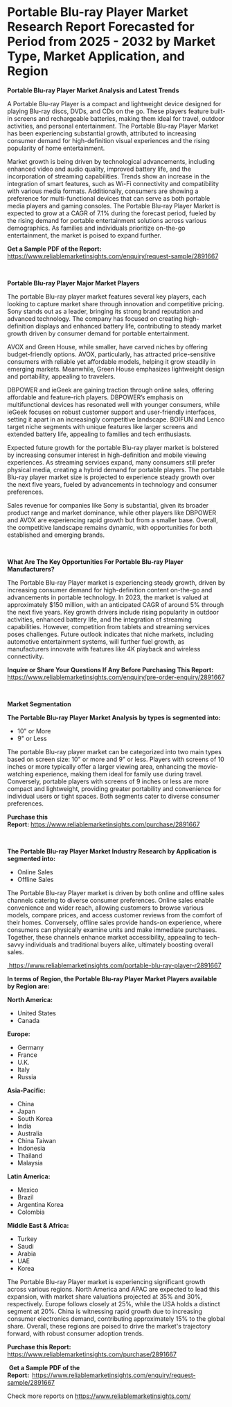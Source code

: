 <p><h1>Portable Blu-ray Player Market Research Report Forecasted for Period from 2025 -  2032 by Market Type, Market Application, and Region</h1></p><p><strong>Portable Blu-ray Player Market Analysis and Latest Trends</strong></p>
<p><p>A Portable Blu-ray Player is a compact and lightweight device designed for playing Blu-ray discs, DVDs, and CDs on the go. These players feature built-in screens and rechargeable batteries, making them ideal for travel, outdoor activities, and personal entertainment. The Portable Blu-ray Player Market has been experiencing substantial growth, attributed to increasing consumer demand for high-definition visual experiences and the rising popularity of home entertainment.</p><p>Market growth is being driven by technological advancements, including enhanced video and audio quality, improved battery life, and the incorporation of streaming capabilities. Trends show an increase in the integration of smart features, such as Wi-Fi connectivity and compatibility with various media formats. Additionally, consumers are showing a preference for multi-functional devices that can serve as both portable media players and gaming consoles. The Portable Blu-ray Player Market is expected to grow at a CAGR of 7.1% during the forecast period, fueled by the rising demand for portable entertainment solutions across various demographics. As families and individuals prioritize on-the-go entertainment, the market is poised to expand further.</p></p>
<p><strong>Get a Sample PDF of the Report:&nbsp;</strong> <a href="https://www.reliablemarketinsights.com/enquiry/request-sample/2891667?utm_campaign=2943&utm_medium=2&utm_source=Github&utm_content=ia&utm_term=14032025&utm_id=portable-blu-ray-player">https://www.reliablemarketinsights.com/enquiry/request-sample/2891667</a></p>
<p>&nbsp;</p>
<p><strong>Portable Blu-ray Player Major Market Players</strong></p>
<p><p>The portable Blu-ray player market features several key players, each looking to capture market share through innovation and competitive pricing. Sony stands out as a leader, bringing its strong brand reputation and advanced technology. The company has focused on creating high-definition displays and enhanced battery life, contributing to steady market growth driven by consumer demand for portable entertainment.</p><p>AVOX and Green House, while smaller, have carved niches by offering budget-friendly options. AVOX, particularly, has attracted price-sensitive consumers with reliable yet affordable models, helping it grow steadily in emerging markets. Meanwhile, Green House emphasizes lightweight design and portability, appealing to travelers.</p><p>DBPOWER and ieGeek are gaining traction through online sales, offering affordable and feature-rich players. DBPOWER’s emphasis on multifunctional devices has resonated well with younger consumers, while ieGeek focuses on robust customer support and user-friendly interfaces, setting it apart in an increasingly competitive landscape. BOIFUN and Lenco target niche segments with unique features like larger screens and extended battery life, appealing to families and tech enthusiasts.</p><p>Expected future growth for the portable Blu-ray player market is bolstered by increasing consumer interest in high-definition and mobile viewing experiences. As streaming services expand, many consumers still prefer physical media, creating a hybrid demand for portable players. The portable Blu-ray player market size is projected to experience steady growth over the next five years, fueled by advancements in technology and consumer preferences.</p><p>Sales revenue for companies like Sony is substantial, given its broader product range and market dominance, while other players like DBPOWER and AVOX are experiencing rapid growth but from a smaller base. Overall, the competitive landscape remains dynamic, with opportunities for both established and emerging brands.</p></p>
<p>&nbsp;</p>
<p><strong>What Are The Key Opportunities For Portable Blu-ray Player Manufacturers?</strong></p>
<p><p>The Portable Blu-ray Player market is experiencing steady growth, driven by increasing consumer demand for high-definition content on-the-go and advancements in portable technology. In 2023, the market is valued at approximately $150 million, with an anticipated CAGR of around 5% through the next five years. Key growth drivers include rising popularity in outdoor activities, enhanced battery life, and the integration of streaming capabilities. However, competition from tablets and streaming services poses challenges. Future outlook indicates that niche markets, including automotive entertainment systems, will further fuel growth, as manufacturers innovate with features like 4K playback and wireless connectivity.</p></p>
<p><strong>Inquire or Share Your Questions If Any Before Purchasing This Report:</strong> <a href="https://www.reliablemarketinsights.com/enquiry/pre-order-enquiry/2891667?utm_campaign=2943&utm_medium=2&utm_source=Github&utm_content=ia&utm_term=14032025&utm_id=portable-blu-ray-player">https://www.reliablemarketinsights.com/enquiry/pre-order-enquiry/2891667</a></p>
<p>&nbsp;</p>
<p><strong>Market Segmentation</strong></p>
<p><strong>The Portable Blu-ray Player Market Analysis by types is segmented into:</strong></p>
<p><ul><li>10" or More</li><li>9" or Less</li></ul></p>
<p><p>The portable Blu-ray player market can be categorized into two main types based on screen size: 10" or more and 9" or less. Players with screens of 10 inches or more typically offer a larger viewing area, enhancing the movie-watching experience, making them ideal for family use during travel. Conversely, portable players with screens of 9 inches or less are more compact and lightweight, providing greater portability and convenience for individual users or tight spaces. Both segments cater to diverse consumer preferences.</p></p>
<p><strong>Purchase this Report:&nbsp;</strong><a href="https://www.reliablemarketinsights.com/purchase/2891667?utm_campaign=2943&utm_medium=2&utm_source=Github&utm_content=ia&utm_term=14032025&utm_id=portable-blu-ray-player">https://www.reliablemarketinsights.com/purchase/2891667</a></p>
<p>&nbsp;</p>
<p><strong>The Portable Blu-ray Player Market Industry Research by Application is segmented into:</strong></p>
<p><ul><li>Online Sales</li><li>Offline Sales</li></ul></p>
<p><p>The Portable Blu-ray Player market is driven by both online and offline sales channels catering to diverse consumer preferences. Online sales enable convenience and wider reach, allowing customers to browse various models, compare prices, and access customer reviews from the comfort of their homes. Conversely, offline sales provide hands-on experience, where consumers can physically examine units and make immediate purchases. Together, these channels enhance market accessibility, appealing to tech-savvy individuals and traditional buyers alike, ultimately boosting overall sales.</p></p>
<p><a href="https://www.reliablemarketinsights.com/portable-blu-ray-player-r2891667?utm_campaign=2943&utm_medium=2&utm_source=Github&utm_content=ia&utm_term=14032025&utm_id=portable-blu-ray-player">&nbsp;https://www.reliablemarketinsights.com/portable-blu-ray-player-r2891667</a></p>
<p><strong>In terms of Region, the Portable Blu-ray Player Market Players available by Region are:</strong></p>
<p>
    <p> <strong> North America: </strong>
        <ul>
            <li>United States</li>
            <li>Canada</li>
        </ul>
        </p> 
    <p> <strong> Europe: </strong>
        <ul>
            <li>Germany</li>
            <li>France</li>
            <li>U.K.</li>
            <li>Italy</li>
            <li>Russia</li>
        </ul>
        </p> 
    <p> <strong> Asia-Pacific: </strong>
        <ul>
            <li>China</li>
            <li>Japan</li>
            <li>South Korea</li>
            <li>India</li>
            <li>Australia</li>
            <li>China Taiwan</li>
            <li>Indonesia</li>
            <li>Thailand</li>
            <li>Malaysia</li>
        </ul>
        </p> 
    <p> <strong> Latin America: </strong>
        <ul>
            <li>Mexico</li>
            <li>Brazil</li>
            <li>Argentina Korea</li>
            <li>Colombia</li>
        </ul>
        </p> 
    <p> <strong> Middle East & Africa: </strong>
        <ul>
            <li>Turkey</li>
            <li>Saudi</li>
            <li>Arabia</li>
            <li>UAE</li>
            <li>Korea</li>
        </ul>
    </p>
    </p>
<p><p>The Portable Blu-ray Player market is experiencing significant growth across various regions. North America and APAC are expected to lead this expansion, with market share valuations projected at 35% and 30%, respectively. Europe follows closely at 25%, while the USA holds a distinct segment at 20%. China is witnessing rapid growth due to increasing consumer electronics demand, contributing approximately 15% to the global share. Overall, these regions are poised to drive the market's trajectory forward, with robust consumer adoption trends.</p></p>
<p><strong>Purchase this Report: </strong><a href="https://www.reliablemarketinsights.com/purchase/2891667?utm_campaign=2943&utm_medium=2&utm_source=Github&utm_content=ia&utm_term=14032025&utm_id=portable-blu-ray-player">https://www.reliablemarketinsights.com/purchase/2891667</a></p>
<p>&nbsp;<strong>Get a Sample PDF of the Report:&nbsp;&nbsp;</strong><a href="https://www.reliablemarketinsights.com/enquiry/request-sample/2891667?utm_campaign=2943&utm_medium=2&utm_source=Github&utm_content=ia&utm_term=14032025&utm_id=portable-blu-ray-player">https://www.reliablemarketinsights.com/enquiry/request-sample/2891667</a></p>
<p><strong></strong></p>
<p>Check more reports on <a href="https://www.reliablemarketinsights.com/?utm_campaign=2943&utm_medium=2&utm_source=Github&utm_content=ia&utm_term=14032025&utm_id=portable-blu-ray-player">https://www.reliablemarketinsights.com/</a></p>